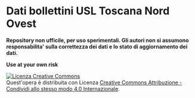 # Dati bollettini USL Toscana Nord Ovest

**Repository non ufficile, per uso sperimentali. Gli autori non si assumono responsabilita' sulla correttezza dei dati e lo stato di aggiornamento dei dati.**

**Use at your own risk**


<a rel="license" href="http://creativecommons.org/licenses/by-sa/4.0/"><img alt="Licenza Creative Commons" style="border-width:0" src="https://i.creativecommons.org/l/by-sa/4.0/88x31.png" /></a><br />Quest'opera è distribuita con Licenza <a rel="license" href="http://creativecommons.org/licenses/by-sa/4.0/">Creative Commons Attribuzione - Condividi allo stesso modo 4.0 Internazionale</a>.

